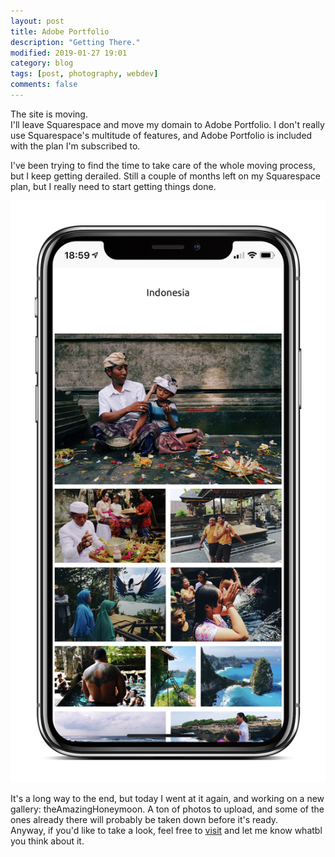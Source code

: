 ```yaml
---
layout: post
title: Adobe Portfolio
description: "Getting There."
modified: 2019-01-27 19:01
category: blog
tags: [post, photography, webdev]
comments: false
---
```


The site is moving.  
I'll leave Squarespace and move my domain to Adobe Portfolio. I don't really use Squarespace's multitude of features, and Adobe Portfolio is included with the plan I'm subscribed to.

I've been trying to find the time to take care of the whole moving process, but I keep getting derailed. Still a couple of months left on my Squarespace plan, but I really need to start getting things done. 

![](https://raw.githubusercontent.com/maique/xanatoNet/master/docs/images/iphone-portfolio.jpg)

It's a long way to the end, but today I went at it again, and working on a new gallery: theAmazingHoneymoon. A ton of photos to upload, and some of the ones already there will probably be taken down before it's ready.  
Anyway, if you'd like to take a look, feel free to [visit](https://maique.myportfolio.com/theamazinghoneymoon) and let me know whatbl you think about it. 